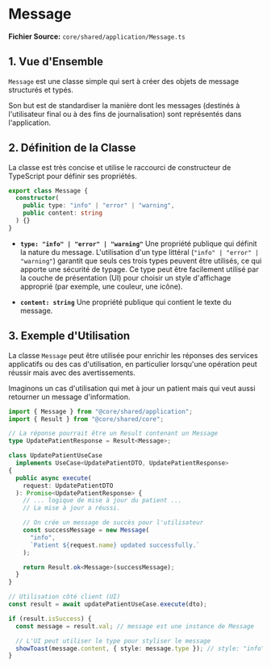 # Message

**Fichier Source:** `core/shared/application/Message.ts`

## 1. Vue d'Ensemble

`Message` est une classe simple qui sert à créer des objets de message structurés et typés.

Son but est de standardiser la manière dont les messages (destinés à l'utilisateur final ou à des fins de journalisation) sont représentés dans l'application.

## 2. Définition de la Classe

La classe est très concise et utilise le raccourci de constructeur de TypeScript pour définir ses propriétés.

```typescript
export class Message {
  constructor(
    public type: "info" | "error" | "warning",
    public content: string
  ) {}
}
```

- **`type: "info" | "error" | "warning"`**
  Une propriété publique qui définit la nature du message. L'utilisation d'un type littéral (`"info" | "error" | "warning"`) garantit que seuls ces trois types peuvent être utilisés, ce qui apporte une sécurité de typage. Ce type peut être facilement utilisé par la couche de présentation (UI) pour choisir un style d'affichage approprié (par exemple, une couleur, une icône).

- **`content: string`**
  Une propriété publique qui contient le texte du message.

## 3. Exemple d'Utilisation

La classe `Message` peut être utilisée pour enrichir les réponses des services applicatifs ou des cas d'utilisation, en particulier lorsqu'une opération peut réussir mais avec des avertissements.

Imaginons un cas d'utilisation qui met à jour un patient mais qui veut aussi retourner un message d'information.

```typescript
import { Message } from "@core/shared/application";
import { Result } from "@core/shared/core";

// La réponse pourrait être un Result contenant un Message
type UpdatePatientResponse = Result<Message>;

class UpdatePatientUseCase
  implements UseCase<UpdatePatientDTO, UpdatePatientResponse>
{
  public async execute(
    request: UpdatePatientDTO
  ): Promise<UpdatePatientResponse> {
    // ... logique de mise à jour du patient ...
    // La mise à jour a réussi.

    // On crée un message de succès pour l'utilisateur
    const successMessage = new Message(
      "info",
      `Patient ${request.name} updated successfully.`
    );

    return Result.ok<Message>(successMessage);
  }
}

// Utilisation côté client (UI)
const result = await updatePatientUseCase.execute(dto);

if (result.isSuccess) {
  const message = result.val; // message est une instance de Message

  // L'UI peut utiliser le type pour styliser le message
  showToast(message.content, { style: message.type }); // style: "info"
}
```

